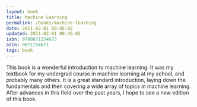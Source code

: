 ```yaml
---
layout: book
title: Machine Learning
permalink: /books/machine-learning
date: 2011-02-01 00:45:02
updated: 2011-02-01 00:45:02
isbn: 9780071154673
asin: 0071154671
tags: book
---
```

This book is a wonderful introduction to machine learning. It was my textbook
for my undergrad course in machine learning at my school, and probably many
others. It is a great standard introduction, laying down the fundamentals and
then covering a wide array of topics in machine learning. After advances in
this field over the past years, I hope to see a new edition of this book.
